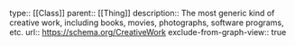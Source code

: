 type:: [[Class]]
parent:: [[Thing]] 
description:: The most generic kind of creative work, including books, movies, photographs, software programs, etc.
url:: https://schema.org/CreativeWork
exclude-from-graph-view:: true
